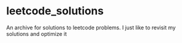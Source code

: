 # leetcode_solutions
An archive for solutions to leetcode problems. I just like to revisit my solutions and optimize it
